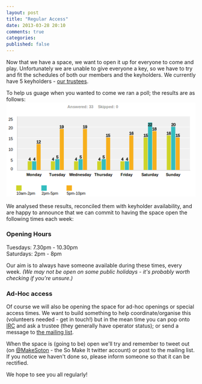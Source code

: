 ```yaml
---
layout: post
title: "Regular Access"
date: 2013-03-28 20:10
comments: true
categories: 
published: false
---
```

Now that we have a space, we want to open it up for everyone to come and play. Unfortunately we are unable to give everyone a key, so we have to try and fit the schedules of both our members and the keyholders. We currently have 5 keyholders - [our trustees][trustees].

To help us guage when you wanted to come we ran a poll; the results are as follows:  
![poll results](/images/2013-03-access-times-survey-results.png)

We analysed these results, reconciled them with keyholder availability, and are happy to announce that we can commit to having the space open the following times each week:

### Opening Hours
Tuesdays: 7.30pm - 10.30pm   
Saturdays: 2pm - 8pm

Our aim is to always have someone available during these times, every week. *(We may not be open on some public holidays - it's probably worth checking if you're unsure.)*

### Ad-Hoc access
Of course we will also be opening the space for ad-hoc openings or special access times. We want to build something to help coordinate/organise this (volunteers needed - get in touch!) but in the mean time you can pop onto [IRC](https://wiki.somakeit.org.uk/wiki/IRC) and ask a trustee (they generally have operator status); or send a message to [the mailing list][ggroups]. 

When the space is (going to be) open we'll try and remember to tweet out (on [@MakeSoton][] - the So Make It twitter account) or post to the mailing list. If you notice we haven't done so, please inform someone so that it can be rectified.

We hope to see you all regularly!

[trustees]: http://www.somakeit.org.uk/trustees/
[@MakeSoton]: http://twitter.com/MakeSoton
[ggroups]: http://groups.google.com/group/southackton
